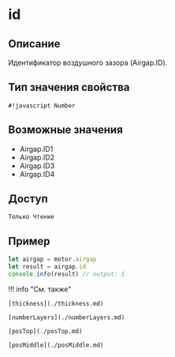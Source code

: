 # id

## Описание
Идентификатор воздушного зазора (Airgap.ID).

## Тип значения свойства
`#!javascript Number`

## Возможные значения
- Airgap.ID1
- Airgap.ID2
- Airgap.ID3
- Airgap.ID4

## Доступ
`Только Чтение`

## Пример
```javascript linenums="1"
let airgap = motor.airgap
let result = airgap.id
console.info(result) // output: 1
```

!!! info "См. также"

    [thickness](./thickness.md)

    [numberLayers](./numberLayers.md)

    [posTop](./posTop.md)

    [posMiddle](./posMiddle.md)

